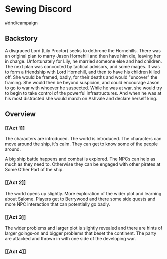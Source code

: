 # Sewing Discord
#dnd/campaign

## Backstory

A disgraced Lord (Lily Proctor) seeks to dethrone the Hornehills. There was an original plan to marry Jason Hornehill and then have him die, leaving her in charge. Unfortunately for Lily, he married someone else and had children. The next plan was concocted by tactical advisors, and some mages. It was to form a friendship with Lord Hornehill, and then to have his children killed off. She would be framed, badly, for their deaths and would "uncover" the framing. She would then be beyond suspicion, and could encourage Jason to go to war with whoever he suspected. While he was at war, she would try to begin to take control of the powerful infrastructures. And when he was at his most distracted she would march on Ashvale and declare herself king.

## Overview
### [[Act 1]]
The characters are introduced. The world is introduced. The characters can move around the ship, it's calm. They can get to know some of the people around.

A big ship battle happens and combat is explored. The NPCs can help as much as they need to. Otherwise they can be engaged with other pirates at Some Other Part of the ship.

### [[Act 2]]
The world opens up slightly. More exploration of the wider plot and learning about Salome.
Players get to Berrywood and there some side quests and more NPC interaction that can potentially go badly.

### [[Act 3]]
The wider problems and larger plot is slightly revealed and there are hints of larger goings-on and bigger problems that beset the continent. The party are attacked and thrown in with one side of the developing war.

### [[Act 4]]

